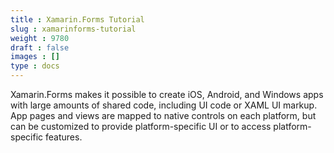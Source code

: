 ```yaml
---
title : Xamarin.Forms Tutorial
slug : xamarinforms-tutorial
weight : 9780
draft : false
images : []
type : docs
---
```


Xamarin.Forms makes it possible to create iOS, Android, and Windows apps with large amounts of shared code, including UI code or XAML UI markup. App pages and views are mapped to native controls on each platform, but can be customized to provide platform-specific UI or to access platform-specific features.

